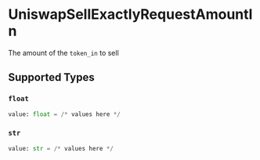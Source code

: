 # UniswapSellExactlyRequestAmountIn

The amount of the `token_in` to sell


## Supported Types

### `float`

```python
value: float = /* values here */
```

### `str`

```python
value: str = /* values here */
```

